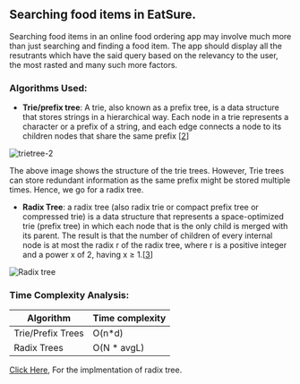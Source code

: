 ## Searching food items in EatSure.
Searching food items in an online food ordering app may involve much more than just searching and finding a food item. The app should display all the resutrants which have the said query based on the relevancy to the user, the most rasted and many such more factors.

### Algorithms Used:
- **Trie/prefix tree**: A trie, also known as a prefix tree, is a data structure that stores strings in a hierarchical way. Each node in a trie represents a character or a prefix of a string, and each edge connects a node to its children nodes that share the same prefix [[2](https://www.linkedin.com/advice/1/what-distinguishes-trie-from-radix-tree-skills-programming-kamdc#:~:text=A%20trie%20is%20a%20tree,have%20nodes%20with%20multiple%20characters.)]
  
![trietree-2](https://github.com/JadenEkbote/portfolio.github.io/assets/97228905/bbb4a742-ee50-43fa-8551-1e7823a1bb04)


The above image shows the structure of the trie trees. However, Trie trees can store redundant information as the same prefix might be stored multiple times. Hence, we go for a radix tree.

- **Radix Tree**: a radix tree (also radix trie or compact prefix tree or compressed trie) is a data structure that represents a space-optimized trie (prefix tree) in which each node that is the only child is merged with its parent. The result is that the number of children of every internal node is at most the radix r of the radix tree, where r is a positive integer and a power x of 2, having x ≥ 1.[[3](https://jtkyaw.medium.com/radix-tree-data-structure-640211ad3935)]
  
![Radix tree](https://github.com/JadenEkbote/portfolio.github.io/assets/97228905/0e005ad9-bf69-43cd-a6fd-2fb76ea26063)


### Time Complexity Analysis:



| Algorithm | Time complexity |
|----------|----------|
| Trie/Prefix Trees   | O(n*d)  | 
| Radix Trees   | O(N * avgL)  | 

[Click Here](https://github.com/JadenEkbote/DSA/blob/main/trees/radix_trees.cpp), For the implmentation of radix tree.
